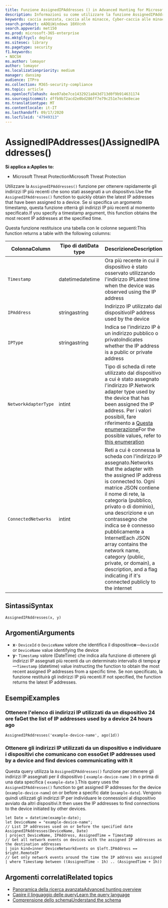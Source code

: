 ```yaml
---
title: Funzione AssignedIPAddresses () in Advanced Hunting for Microsoft Threat Protection
description: Informazioni su come utilizzare la funzione AssignedIPAddresses () per ottenere gli indirizzi IP più recenti assegnati a un dispositivo
keywords: caccia avanzata, caccia alle minacce, Cyber-caccia alle minacce, Microsoft Threat Protection, Microsoft 365, MTP, M365, ricerca, query, telemetria, riferimento allo schema, kusto, fileprofile, profilo file, funzione, arricchimento
search.product: eADQiWindows 10XVcnh
search.appverid: met150
ms.prod: microsoft-365-enterprise
ms.mktglfcycl: deploy
ms.sitesec: library
ms.pagetype: security
f1.keywords:
- NOCSH
ms.author: lomayor
author: lomayor
ms.localizationpriority: medium
manager: dansimp
audience: ITPro
ms.collection: M365-security-compliance
ms.topic: article
ms.openlocfilehash: 4ee07abe7ce1432921a843d713d0f9b914631174
ms.sourcegitcommit: dffb9b72acd2e0bd286ff7e79c251e7ec6e8ecae
ms.translationtype: MT
ms.contentlocale: it-IT
ms.lasthandoff: 09/17/2020
ms.locfileid: "47949313"
---
```

# <a name="assignedipaddresses"></a><span data-ttu-id="c0ecd-104">AssignedIPAddresses()</span><span class="sxs-lookup"><span data-stu-id="c0ecd-104">AssignedIPAddresses()</span></span>

<span data-ttu-id="c0ecd-105">**Si applica a:**</span><span class="sxs-lookup"><span data-stu-id="c0ecd-105">**Applies to:**</span></span>
- <span data-ttu-id="c0ecd-106">Microsoft Threat Protection</span><span class="sxs-lookup"><span data-stu-id="c0ecd-106">Microsoft Threat Protection</span></span>

<span data-ttu-id="c0ecd-107">Utilizzare la `AssignedIPAddresses()` funzione per ottenere rapidamente gli indirizzi IP più recenti che sono stati assegnati a un dispositivo.</span><span class="sxs-lookup"><span data-stu-id="c0ecd-107">Use the `AssignedIPAddresses()` function to quickly obtain the latest IP addresses that have been assigned to a device.</span></span> <span data-ttu-id="c0ecd-108">Se si specifica un argomento timestamp, questa funzione otterrà gli indirizzi IP più recenti al momento specificato.</span><span class="sxs-lookup"><span data-stu-id="c0ecd-108">If you specify a timestamp argument, this function obtains the most recent IP addresses at the specified time.</span></span> 

<span data-ttu-id="c0ecd-109">Questa funzione restituisce una tabella con le colonne seguenti:</span><span class="sxs-lookup"><span data-stu-id="c0ecd-109">This function returns a table with the following columns:</span></span>

| <span data-ttu-id="c0ecd-110">Colonna</span><span class="sxs-lookup"><span data-stu-id="c0ecd-110">Column</span></span> | <span data-ttu-id="c0ecd-111">Tipo di dati</span><span class="sxs-lookup"><span data-stu-id="c0ecd-111">Data type</span></span> | <span data-ttu-id="c0ecd-112">Descrizione</span><span class="sxs-lookup"><span data-stu-id="c0ecd-112">Description</span></span> |
|------------|-------------|-------------|
| `Timestamp` | <span data-ttu-id="c0ecd-113">datetime</span><span class="sxs-lookup"><span data-stu-id="c0ecd-113">datetime</span></span> | <span data-ttu-id="c0ecd-114">Ora più recente in cui il dispositivo è stato osservato utilizzando l'indirizzo IP</span><span class="sxs-lookup"><span data-stu-id="c0ecd-114">Latest time when the device was observed using the IP address</span></span> |
| `IPAddress` | <span data-ttu-id="c0ecd-115">stringa</span><span class="sxs-lookup"><span data-stu-id="c0ecd-115">string</span></span> | <span data-ttu-id="c0ecd-116">Indirizzo IP utilizzato dal dispositivo</span><span class="sxs-lookup"><span data-stu-id="c0ecd-116">IP address used by the device</span></span> |
| `IPType` | <span data-ttu-id="c0ecd-117">stringa</span><span class="sxs-lookup"><span data-stu-id="c0ecd-117">string</span></span> | <span data-ttu-id="c0ecd-118">Indica se l'indirizzo IP è un indirizzo pubblico o privato</span><span class="sxs-lookup"><span data-stu-id="c0ecd-118">Indicates whether the IP address is a public or private address</span></span> |
| `NetworkAdapterType` | <span data-ttu-id="c0ecd-119">int</span><span class="sxs-lookup"><span data-stu-id="c0ecd-119">int</span></span> | <span data-ttu-id="c0ecd-120">Tipo di scheda di rete utilizzato dal dispositivo a cui è stato assegnato l'indirizzo IP.</span><span class="sxs-lookup"><span data-stu-id="c0ecd-120">Network adapter type used by the device that has been assigned the IP address.</span></span> <span data-ttu-id="c0ecd-121">Per i valori possibili, fare riferimento a [Questa enumerazione](https://docs.microsoft.com/dotnet/api/system.net.networkinformation.networkinterfacetype)</span><span class="sxs-lookup"><span data-stu-id="c0ecd-121">For the possible values, refer to [this enumeration](https://docs.microsoft.com/dotnet/api/system.net.networkinformation.networkinterfacetype)</span></span> |
| `ConnectedNetworks` | <span data-ttu-id="c0ecd-122">int</span><span class="sxs-lookup"><span data-stu-id="c0ecd-122">int</span></span> | <span data-ttu-id="c0ecd-123">Reti a cui è connessa la scheda con l'indirizzo IP assegnato.</span><span class="sxs-lookup"><span data-stu-id="c0ecd-123">Networks that the adapter with the assigned IP address is connected to.</span></span> <span data-ttu-id="c0ecd-124">Ogni matrice JSON contiene il nome di rete, la categoria (pubblico, privato o di dominio), una descrizione e un contrassegno che indica se è connesso pubblicamente a Internet</span><span class="sxs-lookup"><span data-stu-id="c0ecd-124">Each JSON array contains the network name, category (public, private, or domain), a description, and a flag indicating if it's connected publicly to the internet</span></span> |

## <a name="syntax"></a><span data-ttu-id="c0ecd-125">Sintassi</span><span class="sxs-lookup"><span data-stu-id="c0ecd-125">Syntax</span></span>

```kusto
AssignedIPAddresses(x, y)
```

## <a name="arguments"></a><span data-ttu-id="c0ecd-126">Argomenti</span><span class="sxs-lookup"><span data-stu-id="c0ecd-126">Arguments</span></span>

- <span data-ttu-id="c0ecd-127">**x**- `DeviceId` o `DeviceName` valore che identifica il dispositivo</span><span class="sxs-lookup"><span data-stu-id="c0ecd-127">**x**—`DeviceId` or `DeviceName` value identifying the device</span></span>
- <span data-ttu-id="c0ecd-128">**y**- `Timestamp` valore (DateTime) che indica alla funzione di ottenere gli indirizzi IP assegnati più recenti da un determinato intervallo di tempo.</span><span class="sxs-lookup"><span data-stu-id="c0ecd-128">**y**—`Timestamp` (datetime) value instructing the function to obtain the most recent assigned IP addresses from a specific time.</span></span> <span data-ttu-id="c0ecd-129">Se non specificato, la funzione restituirà gli indirizzi IP più recenti.</span><span class="sxs-lookup"><span data-stu-id="c0ecd-129">If not specified, the function returns the latest IP addresses.</span></span>

## <a name="examples"></a><span data-ttu-id="c0ecd-130">Esempi</span><span class="sxs-lookup"><span data-stu-id="c0ecd-130">Examples</span></span>

### <a name="get-the-list-of-ip-addresses-used-by-a-device-24-hours-ago"></a><span data-ttu-id="c0ecd-131">Ottenere l'elenco di indirizzi IP utilizzati da un dispositivo 24 ore fa</span><span class="sxs-lookup"><span data-stu-id="c0ecd-131">Get the list of IP addresses used by a device 24 hours ago</span></span>

```kusto
AssignedIPAddresses('example-device-name', ago(1d))
```

### <a name="get-ip-addresses-used-by-a-device-and-find-devices-communicating-with-it"></a><span data-ttu-id="c0ecd-132">Ottenere gli indirizzi IP utilizzati da un dispositivo e individuare i dispositivi che comunicano con esso</span><span class="sxs-lookup"><span data-stu-id="c0ecd-132">Get IP addresses used by a device and find devices communicating with it</span></span>
<span data-ttu-id="c0ecd-133">Questa query utilizza la `AssignedIPAddresses()` funzione per ottenere gli indirizzi IP assegnati per il dispositivo ( `example-device-name` ) in o prima di una data specifica ( `example-date` ).</span><span class="sxs-lookup"><span data-stu-id="c0ecd-133">This query uses the `AssignedIPAddresses()` function to get assigned IP addresses for the device (`example-device-name`) on or before a specific date (`example-date`).</span></span> <span data-ttu-id="c0ecd-134">Vengono quindi utilizzati gli indirizzi IP per individuare le connessioni al dispositivo avviato da altri dispositivi.</span><span class="sxs-lookup"><span data-stu-id="c0ecd-134">It then uses the IP addresses to find connections to the device initiated by other devices.</span></span> 

```kusto
let Date = datetime(example-date);
let DeviceName = "example-device-name";
// List IP addresses used on or before the specified date
AssignedIPAddresses(DeviceName, Date)
| project DeviceName, IPAddress, AssignedTime = Timestamp 
// Get all network events on devices with the assigned IP addresses as the destination addresses
| join kind=inner DeviceNetworkEvents on $left.IPAddress == $right.RemoteIP
// Get only network events around the time the IP address was assigned
| where Timestamp between ((AssignedTime - 1h) .. (AssignedTime + 1h))
```

## <a name="related-topics"></a><span data-ttu-id="c0ecd-135">Argomenti correlati</span><span class="sxs-lookup"><span data-stu-id="c0ecd-135">Related topics</span></span>
- [<span data-ttu-id="c0ecd-136">Panoramica della ricerca avanzata</span><span class="sxs-lookup"><span data-stu-id="c0ecd-136">Advanced hunting overview</span></span>](advanced-hunting-overview.md)
- [<span data-ttu-id="c0ecd-137">Capire il linguaggio delle query</span><span class="sxs-lookup"><span data-stu-id="c0ecd-137">Learn the query language</span></span>](advanced-hunting-query-language.md)
- [<span data-ttu-id="c0ecd-138">Comprensione dello schema</span><span class="sxs-lookup"><span data-stu-id="c0ecd-138">Understand the schema</span></span>](advanced-hunting-schema-tables.md)